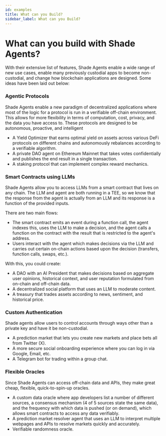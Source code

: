 ```yaml
---
id: examples
title: What can you Build?
sidebar_label: What can you Build?
---
```


# What can you build with Shade Agents?

With their extensive list of features, Shade Agents enable a wide range of new use cases, enable many previously custodial apps to become non-custodial, and change how blockchain applications are designed. Some ideas have been laid out below:


### Agentic Protocols 

Shade Agents enable a new paradigm of decentralized applications where most of the logic for a protocol is run in a verifiable off-chain environment. This allows for more flexibility in terms of computation, cost, privacy, and the data you have access to. These protocols are designed to be autonomous, proactive, and intelligent

- A Yield Optimizer that earns optimal yield on assets across various DeFi protocols on different chains and autonomously rebalances according to a verifiable algorithm.
- A private DAO agent on Ethereum Mainnet that takes votes confidentially and publishes the end result in a single transaction.
- A staking protocol that can implement complex reward mechanics.


### Smart Contracts using LLMs

Shade Agents allow you to access LLMs from a smart contract that lives on any chain. The LLM and agent are both running in a TEE, so we know that the response from the agent is actually from an LLM and its response is a function of the provided inputs.

There are two main flows:

- The smart contract emits an event during a function call, the agent indexes this, uses the LLM to make a decision, and the agent calls a function on the contract with the result that is restricted to the agent's address.
- Users interact with the agent which makes decisions via the LLM and carries out certain on-chain actions based upon the decision (transfers, function calls, swaps, etc.).

With this, you could create:
- A DAO with an AI President that makes decisions based on aggregate user opinions, historical context, and user reputation formulated from on-chain and off-chain data.
- A decentralized social platform that uses an LLM to moderate content.
- A treasury that trades assets according to news, sentiment, and historical price.


### Custom Authentication 

Shade agents allow users to control accounts through ways other than a private key and have it be non-custodial. 

- A prediction market that lets you create new markets and place bets all from Twitter (X).
- A more secure social onboarding experience where you can log in via Google, Email, etc. 
- A Telegram bot for trading within a group chat.


### Flexible Oracles 

Since Shade Agents can access off-chain data and APIs, they make great cheap, flexible, quick-to-spin-up oracles.

- A custom data oracle where app developers list a number of different sources, a consensus mechanism (4 of 5 sources state the same data), and the frequency with which data is pushed (or on demand), which allows smart contracts to access any data verifiably.
- A prediction market resolver agent that uses an LLM to interpret multiple webpages and APIs to resolve markets quickly and accurately.
- Verifiable randomness oracle.
